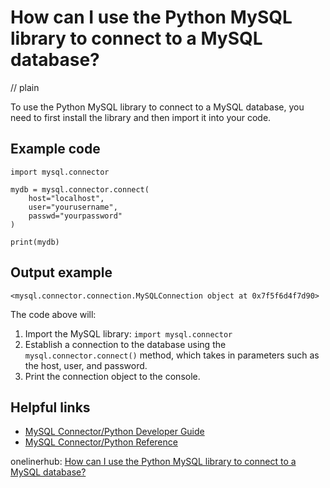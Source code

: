 # How can I use the Python MySQL library to connect to a MySQL database?
// plain

To use the Python MySQL library to connect to a MySQL database, you need to first install the library and then import it into your code.

## Example code

```
import mysql.connector

mydb = mysql.connector.connect(
    host="localhost",
    user="yourusername",
    passwd="yourpassword"
)

print(mydb)
```

## Output example

```
<mysql.connector.connection.MySQLConnection object at 0x7f5f6d4f7d90>
```

The code above will:

1. Import the MySQL library: `import mysql.connector`
2. Establish a connection to the database using the `mysql.connector.connect()` method, which takes in parameters such as the host, user, and password.
3. Print the connection object to the console.

## Helpful links

- [MySQL Connector/Python Developer Guide](https://dev.mysql.com/doc/connector-python/en/connector-python-connectargs.html)
- [MySQL Connector/Python Reference](https://dev.mysql.com/doc/connector-python/en/connector-python-reference.html)

onelinerhub: [How can I use the Python MySQL library to connect to a MySQL database?](https://onelinerhub.com/python-mysql/how-can-i-use-the-python-mysql-library-to-connect-to-a-mysql-database)
